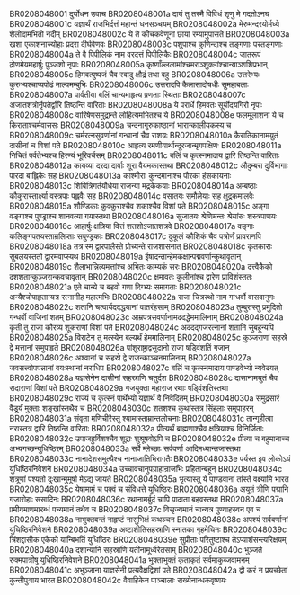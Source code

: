 BR0208048001	दुर्योधन उवाच
BR0208048001a	दायं तु तस्मै विविधं शृणु मे गदतोऽनघ
BR0208048001c	यज्ञार्थं राजभिर्दत्तं महान्तं धनसञ्चयम्
BR0208048002a	मेरुमन्दरयोर्मध्ये शैलोदामभितो नदीम्
BR0208048002c	ये ते कीचकवेणूनां छायां रम्यामुपासते
BR0208048003a	खशा एकाशनाज्योहाः प्रदरा दीर्घवेणवः
BR0208048003c	पशुपाश्च कुणिन्दाश्च तङ्गणाः परतङ्गणाः
BR0208048004a	ते वै पिपीलिकं नाम वरदत्तं पिपीलिकैः
BR0208048004c	जातरूपं द्रोणमेयमहार्षुः पुञ्जशो नृपाः
BR0208048005a	कृष्णाँल्ललामांश्चमराञ्शुक्लांश्चान्याञ्शशिप्रभान्
BR0208048005c	हिमवत्पुष्पजं चैव स्वादु क्षौद्रं तथा बहु
BR0208048006a	उत्तरेभ्यः कुरुभ्यश्चाप्यपोढं माल्यमम्बुभिः
BR0208048006c	उत्तरादपि कैलासादोषधीः सुमहाबलाः
BR0208048007a	पार्वतीया बलिं चान्यमाहृत्य प्रणताः स्थिताः
BR0208048007c	अजातशत्रोर्नृपतेर्द्वारि तिष्ठन्ति वारिताः
BR0208048008a	ये परार्धे हिमवतः सूर्योदयगिरौ नृपाः
BR0208048008c	वारिषेणसमुद्रान्ते लोहित्यमभितश्च ये
BR0208048008e	फलमूलाशना ये च किराताश्चर्मवाससः
BR0208048009a	चन्दनागुरुकाष्ठानां भारान्कालीयकस्य च
BR0208048009c	चर्मरत्नसुवर्णानां गन्धानां चैव राशयः
BR0208048010a	कैरातिकानामयुतं दासीनां च विशां पते
BR0208048010c	आहृत्य रमणीयार्थान्दूरजान्मृगपक्षिणः
BR0208048011a	निचितं पर्वतेभ्यश्च हिरण्यं भूरिवर्चसम्
BR0208048011c	बलिं च कृत्स्नमादाय द्वारि तिष्ठन्ति वारिताः
BR0208048012a	कायव्या दरदा दार्वाः शूरा वैयमकास्तथा
BR0208048012c	औदुम्बरा दुर्विभागाः पारदा बाह्लिकैः सह
BR0208048013a	काश्मीराः कुन्दमानाश्च पौरका हंसकायनाः
BR0208048013c	शिबित्रिगर्तयौधेया राजन्या मद्रकेकयाः
BR0208048014a	अम्बष्ठाः कौकुरास्तार्क्ष्या वस्त्रपाः पह्लवैः सह
BR0208048014c	वसातयः समौलेयाः सह क्षुद्रकमालवैः
BR0208048015a	शौण्डिकाः कुक्कुराश्चैव शकाश्चैव विशां पते
BR0208048015c	अङ्गा वङ्गाश्च पुण्ड्राश्च शानवत्या गयास्तथा
BR0208048016a	सुजातयः श्रेणिमन्तः श्रेयांसः शस्त्रपाणयः
BR0208048016c	आहार्षुः क्षत्रिया वित्तं शतशोऽजातशत्रवे
BR0208048017a	वङ्गाः कलिङ्गपतयस्ताम्रलिप्ताः सपुण्ड्रकाः
BR0208048017c	दुकूलं कौशिकं चैव पत्रोर्णं प्रावरानपि
BR0208048018a	तत्र स्म द्वारपालैस्ते प्रोच्यन्ते राजशासनात्
BR0208048018c	कृतकाराः सुबलयस्ततो द्वारमवाप्स्यथ
BR0208048019a	ईषादन्तान्हेमकक्षान्पद्मवर्णान्कुथावृतान्
BR0208048019c	शैलाभान्नित्यमत्तांश्च अभितः काम्यकं सरः
BR0208048020a	दत्त्वैकैको दशशतान्कुञ्जरान्कवचावृतान्
BR0208048020c	क्षमावतः कुलीनांश्च द्वारेण प्राविशंस्ततः
BR0208048021a	एते चान्ये च बहवो गणा दिग्भ्यः समागताः
BR0208048021c	अन्यैश्चोपाहृतान्यत्र रत्नानीह महात्मभिः
BR0208048022a	राजा चित्ररथो नाम गन्धर्वो वासवानुगः
BR0208048022c	शतानि चत्वार्यददद्धयानां वातरंहसाम्
BR0208048023a	तुम्बुरुस्तु प्रमुदितो गन्धर्वो वाजिनां शतम्
BR0208048023c	आम्रपत्रसवर्णानामददद्धेममालिनाम्
BR0208048024a	कृती तु राजा कौरव्य शूकराणां विशां पते
BR0208048024c	अददद्गजरत्नानां शतानि सुबहून्यपि
BR0208048025a	विराटेन तु मत्स्येन बल्यर्थं हेममालिनाम्
BR0208048025c	कुञ्जराणां सहस्रे द्वे मत्तानां समुपाहृते
BR0208048026a	पांशुराष्ट्राद्वसुदानो राजा षड्विंशतिं गजान्
BR0208048026c	अश्वानां च सहस्रे द्वे राजन्काञ्चनमालिनाम्
BR0208048027a	जवसत्त्वोपपन्नानां वयःस्थानां नराधिप
BR0208048027c	बलिं च कृत्स्नमादाय पाण्डवेभ्यो न्यवेदयत्
BR0208048028a	यज्ञसेनेन दासीनां सहस्राणि चतुर्दश
BR0208048028c	दासानामयुतं चैव सदाराणां विशां पते
BR0208048029a	गजयुक्ता महाराज रथाः षड्विंशतिस्तथा
BR0208048029c	राज्यं च कृत्स्नं पार्थेभ्यो यज्ञार्थं वै निवेदितम्
BR0208048030a	समुद्रसारं वैडूर्यं मुक्ताः शङ्खांस्तथैव च
BR0208048030c	शतशश्च कुथांस्तत्र सिंहलाः समुपाहरन्
BR0208048031a	संवृता मणिचीरैस्तु श्यामास्ताम्रान्तलोचनाः
BR0208048031c	तान्गृहीत्वा नरास्तत्र द्वारि तिष्ठन्ति वारिताः
BR0208048032a	प्रीत्यर्थं ब्राह्मणाश्चैव क्षत्रियाश्च विनिर्जिताः
BR0208048032c	उपाजह्रुर्विशश्चैव शूद्राः शुश्रूषवोऽपि च
BR0208048032e	प्रीत्या च बहुमानाच्च अभ्यगच्छन्युधिष्ठिरम्
BR0208048033a	सर्वे म्लेच्छाः सर्ववर्णा आदिमध्यान्तजास्तथा
BR0208048033c	नानादेशसमुत्थैश्च नानाजातिभिरागतैः
BR0208048033e	पर्यस्त इव लोकोऽयं युधिष्ठिरनिवेशने
BR0208048034a	उच्चावचानुपग्राहान्राजभिः प्रहितान्बहून्
BR0208048034c	शत्रूणां पश्यतो दुःखान्मुमूर्षा मेऽद्य जायते
BR0208048035a	भृत्यास्तु ये पाण्डवानां तांस्ते वक्ष्यामि भारत
BR0208048035c	येषामामं च पक्वं च संविधत्ते युधिष्ठिरः
BR0208048036a	अयुतं त्रीणि पद्मानि गजारोहाः ससादिनः
BR0208048036c	रथानामर्बुदं चापि पादाता बहवस्तथा
BR0208048037a	प्रमीयमाणमारब्धं पच्यमानं तथैव च
BR0208048037c	विसृज्यमानं चान्यत्र पुण्याहस्वन एव च
BR0208048038a	नाभुक्तवन्तं नाहृष्टं नासुभिक्षं कथञ्चन
BR0208048038c	अपश्यं सर्ववर्णानां युधिष्ठिरनिवेशने
BR0208048039a	अष्टाशीतिसहस्राणि स्नातका गृहमेधिनः
BR0208048039c	त्रिंशद्दासीक एकैको यान्बिभर्ति युधिष्ठिरः
BR0208048039e	सुप्रीताः परितुष्टाश्च तेऽप्याशंसन्त्यरिक्षयम्
BR0208048040a	दशान्यानि सहस्राणि यतीनामूर्ध्वरेतसाम्
BR0208048040c	भुञ्जते रुक्मपात्रीषु युधिष्ठिरनिवेशने
BR0208048041a	भुक्ताभुक्तं कृताकृतं सर्वमाकुब्जवामनम्
BR0208048041c	अभुञ्जाना याज्ञसेनी प्रत्यवैक्षद्विशां पते
BR0208048042a	द्वौ करं न प्रयच्छेतां कुन्तीपुत्राय भारत
BR0208048042c	वैवाहिकेन पाञ्चालाः सख्येनान्धकवृष्णयः
